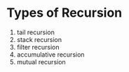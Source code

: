 # Types of Recursion

1. tail recursion
2. stack recursion
3. filter recursion
4. accumulative recursion
5. mutual recursion
